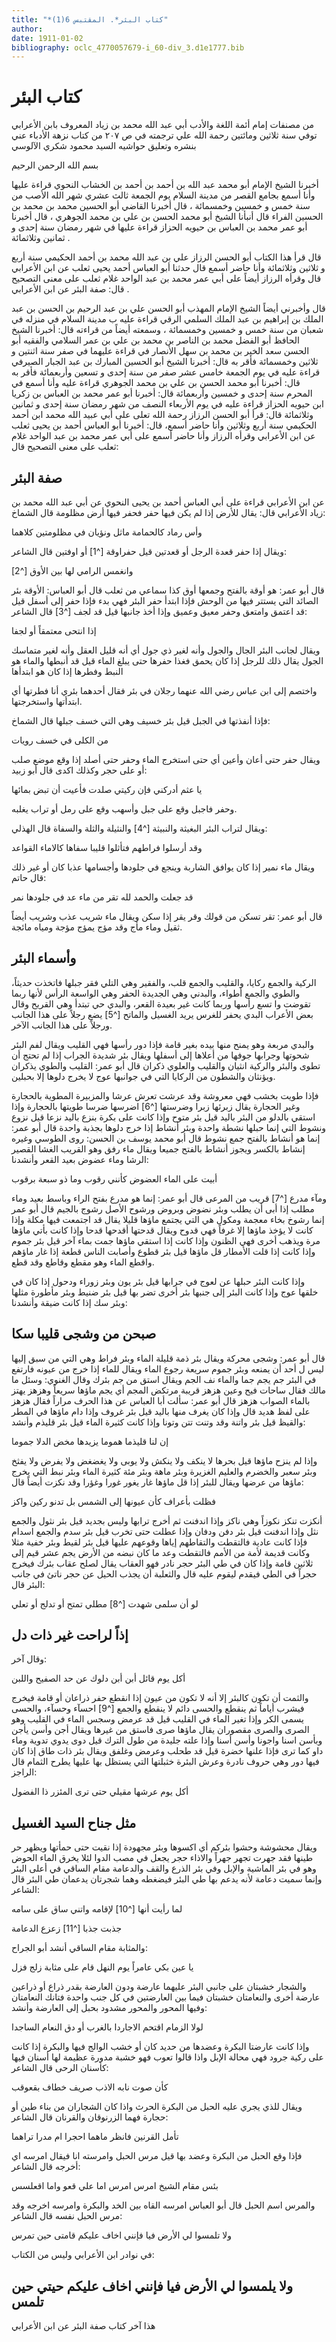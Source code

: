 ```yaml
---
title: "*كتاب البئر*. المقتبس 6(1)"
author: 
date: 1911-01-02
bibliography: oclc_4770057679-i_60-div_3.d1e1777.bib
---
```




#  كتاب البئر 


 من  مصنفات إمام أئمة اللغة والأدب  أبي عبد الله محمد بن زياد المعروف بابن الأعرابي   توفي  سنة  ثلاثين  ومائتين  رحمة الله علي   ترجمته في ص  ٢٠٧  من كتاب نزهة الأدباء   عني بنشره وتعليق حواشيه السيد  محمود  شكري  الآلوسي 

 بسم الله الرحمن الرحيم 

 أخبرنا  الشيخ الإمام أبو محمد عبد الله بن أحمد بن أحمد بن الخشاب النحوي  قراءة عليها وأنا أسمع بجامع القصر من  مدينة السلام  يوم الجمعة ثالث عشري شهر الله الأصب من سنة  خمس  و  خمسين  وخمسمائة  ، قال أخبرنا  القاضي أبو الحسين محمد بن محمد بن الحسين الفراء  قال أنبأنا  الشيخ أبو محمد الحسن بن علي بن محمد الجوهري  ، قال أخبرنا  أبو عمر محمد بن العباس بن حيويه الحزاز  قراءة عليها في  شهر رمضان سنة  إحدى  و  ثمانين  وثلاثمائة  . 

 قال قرأ هذا الكتاب  أبو الحسن الرزاز علي بن عبد الله محمد بن أحمد الحكيمي  سنة  أربع  و  ثلاثين  وثلاثمائة  وأنا حاضر أسمع قال حدثنا  أبو العباس أحمد يحيى  ثعلب عن  ابن الأعرابي  قال وقرأه الرزاز أيضاً على  أبي عمر محمد بن عبد الواحد غلام  ثعلب على معنى التصحيح قال: صفة البئر عن  ابن الأعرابي  . 

 قال وأخبرني أيضاً  الشيخ الإمام المهذب أبو الحسن علي بن عبد الرحيم بن الحسن بن عبد الملك بن إبراهيم بن عبد الملك السلمي الرقي  قراءة عليه ب  مدينة السلام  في منزله في  شعبان من سنة  خمس  و  خمسين  وخمسمائة  ، وسمعته أيضاً من قراءته قال: أخبرنا  الشيخ الحافظ أبو الفضل محمد بن الناصر بن محمد بن علي بن عمر السلامي  والفقيه  أبو الحسن سعد الخير بن محمد بن سهل الأنصار  في قراءة عليهما في  صفر سنة  اثنتين  و  ثلاثين  وخمسمائة  فأقر به قال: أخبرنا  الشيخ أبو الحسين المبارك بن عبد الجبار الصيرفي  قراءة عليه في  يوم الجمعة خامس  عشر  صفر من سنة  إحدى  و  تسعين  وأربعمائة  فأقر به قال: أخبرنا  أبو محمد الحسن بن علي بن محمد الجوهري  قراءة عليه وأنا أسمع في  المحرم سنة  إحدى  و  خمسين  وأربعمائة  قال: أخبرنا  أبو عمر محمد بن العباس بن زكريا ابن حيويه الحزاز  قراءة   عليه  في يوم الأربعاء النصف من شهر رمضان سنة  إحدى  و  ثمانين  وثلاثمائة  قال: قرأ  أبو الحسن الرزاز  رحمة الله تعلى على  أبي عبيد الله محمد ابن أحمد الحكيمي  سنة  أربع  وثلاثين  وأنا حاضر أسمع، قال: أخبرنا  أبو العباس أحمد بن يحيى ثعلب عن ابن الأعرابي  وقرأه الرزاز وأنا حاضر أسمع على  أبي عمر محمد بن عبد الواحد غلام  ثعلب على معنى التصحيح قال: 


##  صفة البئر 


 عن ابن الأعرابي قراءة على أبي العباس أحمد بن يحيى النحوي عن أبي عبد الله محمد بن زياد الأعرابي قال: يقال للأرض إذا لم يكن فيها حفر فحفر فيها أرض مظلومة قال الشماخ: 

 وأس رماد كالحمامة ماثل   ونؤيان في مظلومتين كلاهما  

 ويقال إذا حفر قعدة الرجل أو قعدتين قيل حفراوقة [^1] أو اوفتين قال الشاعر: 

 وانغمس الرامي لها بين الأوق [^2]

 قال أبو عمر: هو أوقة بالفتح وجمعها أوق كذا سماعي من ثعلب قال أبو العباس: الأوقة بئر الصائد التي يستتر فيها من الوحش فإذا ابتدأ حفر البئر فهي بدء فإذا حفر إلى أسفل قيل قد اعتمق وامتعق وحفر معيق وعميق وإذا أخذ جانبها قيل قد لجف [^3] قال الشاعر: 

 إذا انتحى معتمقاً أو لجفا 

 ويقال لجانب البئر الجال والجول وأنه لغير ذي جول أي أنه قليل العقل وأنه لغير   متماسك الجول يقال ذلك للرجل إذا كان يحمق فغذا حفرها حتى يبلغ الماء قيل قد أنبطها والماء هو النبط وفطرها إذا كان هو ابتدأها 

 واختصم إلى ابن عباس رضي الله عنهما رجلان في بئر فقال أحدهما بئري أنا فطرتها أي ابتدأتها واستخرجتها. 

 فإذا أنفذتها في الجبل قيل بئر خسيف وهي التي خسف جبلها قال الشماخ: 

 من الكلى في خسف رويات 

 ويقال حفر حتى أعان وأعين أي حتى استخرج الماء وحفر حتى أصلد إذا وقع موضع صلب أو على حجر وكذلك اكدى قال أبو زبيد:  

 يا عثم أدركني فإن ركيتي   صلدت فأعيت أن تبض بمائها  

 وحفر فاجبل وقع على جبل وأسهب وقع على رمل أو تراب يغلبه. 

 ويقال لتراب البئر البغيثة والنبيثة [^4] والنثيلة والثلة والسفاة قال الهذلي: 

 وقد أرسلوا فراطهم فتأثلوا   قليبا سفاها كالاماء القواعد  

 ويقال ماء نمير إذا كان يوافق الشاربة وينجع في جلودها وأجسامها عذبا كان أو غير ذلك قال حاتم: 

 قد جعلت والحمد لله تقر   من ماء عد في جلودها نمر  

 قال أبو عمر: تقر تسكن من قولك وقر يقر إذا سكن ويقال ماء شريب عذب وشريب أيضاً ثقيل وماء مأج وقد مؤج يمؤج مؤجة ومياه مائجة. 


##  وأسماء البئر 


 الركية والجمع ركايا، والقليب والجمع قلب، والفقير وهي التلي فقر جبلها فاتخذت حديثاً، والطوي والجمع أطواء، والبدني وهي الجديدة الحفر وهي الواسعة الرأس لأنها ربما تقوضت وا  تسع  رأسها وربما كانت غير بعيدة القعر، والبدي حي تبتدأ وهي   القريح وقال بعض الأعراب البدي يحفر للغرس يريد الغسيل والماتح [^5] يضع رجلاً على هذا الجانب ورجلاً على هذا الجانب الآخر. 

 والبدي مربعة وهو يمنح منها بيده بغير قامة فإذا دور رأسها فهي القليب ويقال لفم البئر شحوتها وجرابها جوفها من أعلاها إلى أسفلها ويقال بئر شديدة الجراب إذا لم تحتج أن تطوى والبئر والركية انثيان والقليب والعلوي ذكران قال أبو عمر: القليب والطوي يذكران ويؤنثان والشطون من الركايا التي في جوانبها عوج لا يخرج دلوها إلا بحبلين. 

 فإذا طويت بخشب فهي معروشة وقد عرشت تعرش عرشا والمزبيرة المطوية بالحجارة وغير الحجارة يقال زبرئها زبرا وضرستها [^6] اضرسها ضرسا طويتها بالحجارة وإذا استقي بالدلو من البئر باليد قيل بئر متوح وإذا كانت على بكرة بنزع باليد نزعا قيل نزوع ونشوط التي إنما حبلها نشطة واحدة وبئر أنشاط إذا خرج دلوها بجذبة واحدة قال أبو عمر: إنما هو أنشاط بالفتح جمع نشوط قال أبو محمد يوسف بن الحسن: روى الطوسي وغيره إنشاط بالكسر ويجوز أنشاط بالفتح جميعا ويقال ماء رفق وهو القريب الغشا   القصير الرشا وماء عضوض بعيد القعر وأنشدنا: 

 أبيت على الماء العضوض كأنني   رقوب وما ذو  سبعة  برقوب  

 ومآء مدرع [^7] قريب من المرعى قال أبو عمر: إنما هو مدرع بفتح الراء وباسط بعيد وماء مطلب إذا أبى أن يطلب وبئر نضوض وبروض ورشوح الأصل رشوج بالجيم قال أبو عمر إنما رشوخ بخاء معجمة ومكول هي التي يجتمع ماؤها قليلا يقال قد اجتمعت فيها مكلة وإذا كانت لا يؤخذ ماؤها إلا غرفاً فهي قدوح ويقال قدحتها أقدحها قدحا وإذا كانت بأتي ماؤها مرة ويذهب أخرى فهي الظنون وإذا كانت إذا استقي ماؤها   جمت بماء آخر قيل بئر جموم وإذا كانت إذا قلت الأمطار قل ماؤها قيل بئر قطوع وأصابت الناس قطعة إذا غار ماؤهم واقطع الماء وهو مقطع وقاطع وقد قطع. 

 وإذا كانت البئر حبلها عن لعوج في جرابها قيل بئر يون وبئر زوراء ودحول إذا كان في خلقها عوج وإذا كانت البئر إلى جنبها بئر أخرى تضر بها قيل بئر ضنيط وبئر مأطورة مثلها وبئر سك إذا كانت ضيقة وأنشدنا: 


##  صبحن من وشجى قليبا سكا 


 قال أبو عمر: وشجى محركة ويقال بئر ذمة قليلة الماء وبئر فراط وهي التي من سبق إليها ليس ل  أحد  أن يمنعه وبئر جموم سريعة رجوع الماء ويقال للماء إذا خرج من عيونه فارتفع في البئر جم يجم جما والماء نف الجم ويقال استق من جم بئرك وقال الغنوي: وسئل ما مالك فقال ساحات فيح وعين هزهز قريبة مرتكض المجم أي يجم ماؤها سريعاً وهزهز يهتز بالماء الصواب هزهز قال أبو عمر: سألت أبا العباس عن هذا الحرف مراراً فقال هزهز على لفظ هديد قال وإذا كان يغرف منها باليد قيل بئر غروف وإذا دام ماؤها في المطر والقيظ قيل بئر واتنة وقد وتنت تتن وتونا وإذا كانت كثيرة الماء قيل بئر قليذم وأنشد: 

 إن لنا قليذما هموما   يزيدها مخض الدلا جموما  

 وإذا لم ينزح ماؤها قيل بحرها لا ينكف ولا ينكش ولا يوبى ولا يغضغض ولا يفرض ولا يفثخ وبئر سعبر والخضرم والعليم الغزيرة وبئر ماهة وبئر  مئة  كثيرة الماء وبئر نبط التي يخرج ماؤها من عرضها ويقال للبئر إذا قل ماؤها غار يغور غورا وغؤرا وقد نكزت   أيضاً قال: 

 فظلت بأعراف كأن عيونها   إلى الشمس بل تدنو ركين واكز  

 أنكزت تنكز نكوزاً وهي ناكز وإذا اندفنت ثم أخرج ترابها وليس بجديد قيل بئر نثول والجمع نثل وإذا اندفنت قيل بئر دفن ودفان وإذا عطلت حتى تخرب قيل بئر سدم والجمع اسدام فإذا كانت عادية فالتقطت والتقاطهم إياها وقوعهم عليها قيل بئر لقيط وبئر خفية مثلا وكانت قديمة لأمة من الأمم فالتقطت وعد ما كان نبضه من الأرض يجم  عشر  قيم إلى  ثلاثين  قامة وإذا كان في طي البئر حجر نادر فهو العقاب يقال لصلح عقاب بئرك فيخرج حجراً في الطي فيقدم ليقوم عليه قال والثعلبة أن يجذب الحيل عن حجر ناتئ في جانب البئر قال: 
 
 لو أن سلمى شهدت [^8] مطلي   تمتح أو تدلج أو تعلي  


##  إذاً لراحت غير ذات دل 


 وقال آخر: 

 أكل يوم قائل أبن أبن   دلوك عن حد الصفيح واللبن  

 والثمت أن تكون كالبئر إلا أنه لا تكون من عيون إذا انقطع حفر ذراعان أو قامة فيخرج فيشرب أياماً ثم ينقطع والحسى دائم لا ينقطع والجمع [^9] احسآء وحسآء، والحسى يسمى الكر وإذا تغير الماء في القليب قيل قد عرمض وسجس الماء في القليب وهو الصرى والصرى مقصوران يقال ماؤها صرى فاستق من غيرها ويقال أجن وأسن يأجن وبأسن اسنا واجونا وأسن أسنا وإذا علته جليدة من طول الترك قيل دوى يدوي تدوية وماء داو كما ترى فإذا علنها خضرة قيل قد طحلب وعرمض وغلفق ويقال بئر ذات طاق إذا كان فيها دور وهي حروف نادرة وعرش البئرة خثبلتها التي يستظل بها عليها يطرح الثمام قال الراجز: 

 أكل يوم عرشها مقيلي   حتى ترى المئزر ذا الفضول  


##  مثل جناح السيد الغسيل 


 ويقال محشوشة وحشوا بئركم أي اكسوها وبئر مجهودة إذا نقيت حتى حمأتها ويظهر حر طينها فقد جهرت تجهر جهراً والاذاء حجر يجعل في مصب الدوا لئلا يخرق الماء الحوض وهو في بئر الماشية والإبل وفي بئر الذرع والقف والدعامة مقام الساقي في أعلى   البئر وإنما سميت دعامة لأنه يدعم بها طي البئر فيضغطه وهما شجرتان يدعمان طي البئر قال الشاعر: 

 لما رأيت أنها [^10] لإقامه   واتني ساق على سامه  

 جذبت جذبا [^11] زعزع الدعامة 

 والمثابة مقام الساقي أنشد أبو الجراح: 

 يا عين بكي عامراً يوم النهل   قام على مثابة زلج فزل  

 والشجار خشبتان على جانبي البئر عليهما عارضة ودون العارضة بقدر ذراع أو ذراعين   عارضة أخرى والنعامتان خشبتان فيما بين العارضتين في كل جنب واحدة فتانك النعامتان وفيها المحور والمحور مشدود بحبل إلى العارضة وأنشد: 

 لولا الزمام اقتحم الاجاردا   بالغرب أو دق النعام الساجدا  

 وإذا كانت عارضتا البكرة وعضدها من حديد كان أو خشب الوالج فيها والبكرة إذا كانت على ركية جرود فهي محالة الإبل واذا قالوا تعوب فهو خشبة مدورة عظيمة لها أسنان فيها كأسنان الرحى قال الشاعر: 

 كأن صوت نابه الاذب   صريف خطاف بقعوقب  

 ويقال للذي يجري عليه الحبل من البكرة الحرث واذا كان الشجاران من بناء طين أو حجارة فهما الزرنوقان والقرنان قال الشاعر: 

 تأمل القرنين فانظر ماهما   احجرا ام مدرا تراهما  

 فإذا وقع الحبل من البكرة وعضد بها قيل مرس الحبل وامرسته انا فيقال امرسه اي أخرجه قال الشاعر: 

 بئس مقام الشيخ امرس امرس   اما علي قعو واما اقعلسس  

 والمرس اسم الحبل قال أبو العباس امرسه القاه بين الخد والبكرة وامرسه اخرجه وقد مرس الحبل نفسه قال الشاعر: 

 ولا تلمسوا لي الأرض فيا فإنني   اخاف عليكم قامتى حين تمرس  

 في نوادر ابن الأعرابي وليس من الكتاب: 

 ولا يلمسوا لي الأرض فيا فإنني   اخاف عليكم حيتي حين تلمس  
 --- 
 هذا آخر كتاب  صفة البئر  عن  ابن الأعرابي 
